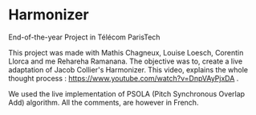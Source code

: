 # Harmonizer
End-of-the-year Project in Télécom ParisTech

This project was made with Mathis Chagneux, Louise Loesch, Corentin Llorca and me Rehareha Ramanana. The objective was to, create a live adaptation of Jacob Collier's Harmonizer. This video, explains the whole thought process : https://www.youtube.com/watch?v=DnpVAyPjxDA .

We used the live implementation of PSOLA (Pitch Synchronous Overlap Add) algorithm. All the comments, are however in French.
